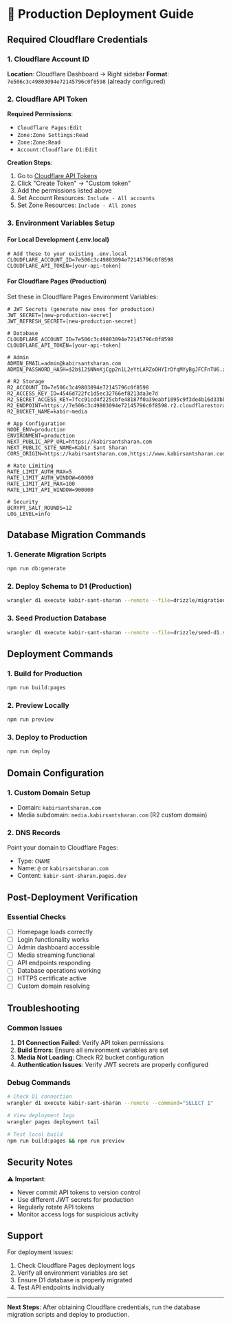 # 🚀 Production Deployment Guide

## Required Cloudflare Credentials

### 1. Cloudflare Account ID
**Location**: Cloudflare Dashboard → Right sidebar
**Format**: `7e506c3c49803094e72145796c0f8598` (already configured)

### 2. Cloudflare API Token
**Required Permissions**:
- `Cloudflare Pages:Edit`
- `Zone:Zone Settings:Read`
- `Zone:Zone:Read`
- `Account:Cloudflare D1:Edit`

**Creation Steps**:
1. Go to [Cloudflare API Tokens](https://dash.cloudflare.com/profile/api-tokens)
2. Click "Create Token" → "Custom token"
3. Add the permissions listed above
4. Set Account Resources: `Include - All accounts`
5. Set Zone Resources: `Include - All zones`

### 3. Environment Variables Setup

#### For Local Development (.env.local)
```env
# Add these to your existing .env.local
CLOUDFLARE_ACCOUNT_ID=7e506c3c49803094e72145796c0f8598
CLOUDFLARE_API_TOKEN=[your-api-token]
```

#### For Cloudflare Pages (Production)
Set these in Cloudflare Pages Environment Variables:
```env
# JWT Secrets (generate new ones for production)
JWT_SECRET=[new-production-secret]
JWT_REFRESH_SECRET=[new-production-secret]

# Database
CLOUDFLARE_ACCOUNT_ID=7e506c3c49803094e72145796c0f8598
CLOUDFLARE_API_TOKEN=[your-api-token]

# Admin
ADMIN_EMAIL=admin@kabirsantsharan.com
ADMIN_PASSWORD_HASH=$2b$12$NNnKjCgp2n1L2eYtLARZoOHYIrDfqMYyBgJFCFnTU6.zAlZsAGglO

# R2 Storage
R2_ACCOUNT_ID=7e506c3c49803094e72145796c0f8598
R2_ACCESS_KEY_ID=4546d722fc1d5ec32766ef8213da3e7d
R2_SECRET_ACCESS_KEY=7fcc91cd4f225cbfe48187f0a39eabf1095c9f3de4b16d33bb9acfe9c429ea08
R2_ENDPOINT=https://7e506c3c49803094e72145796c0f8598.r2.cloudflarestorage.com
R2_BUCKET_NAME=kabir-media

# App Configuration
NODE_ENV=production
ENVIRONMENT=production
NEXT_PUBLIC_APP_URL=https://kabirsantsharan.com
NEXT_PUBLIC_SITE_NAME=Kabir Sant Sharan
CORS_ORIGIN=https://kabirsantsharan.com,https://www.kabirsantsharan.com

# Rate Limiting
RATE_LIMIT_AUTH_MAX=5
RATE_LIMIT_AUTH_WINDOW=60000
RATE_LIMIT_API_MAX=100
RATE_LIMIT_API_WINDOW=900000

# Security
BCRYPT_SALT_ROUNDS=12
LOG_LEVEL=info
```

## Database Migration Commands

### 1. Generate Migration Scripts
```bash
npm run db:generate
```

### 2. Deploy Schema to D1 (Production)
```bash
wrangler d1 execute kabir-sant-sharan --remote --file=drizzle/migrations/[latest].sql
```

### 3. Seed Production Database
```bash
wrangler d1 execute kabir-sant-sharan --remote --file=drizzle/seed-d1.sql
```

## Deployment Commands

### 1. Build for Production
```bash
npm run build:pages
```

### 2. Preview Locally
```bash
npm run preview
```

### 3. Deploy to Production
```bash
npm run deploy
```

## Domain Configuration

### 1. Custom Domain Setup
- Domain: `kabirsantsharan.com`
- Media subdomain: `media.kabirsantsharan.com` (R2 custom domain)

### 2. DNS Records
Point your domain to Cloudflare Pages:
- Type: `CNAME`
- Name: `@` or `kabirsantsharan.com`
- Content: `kabir-sant-sharan.pages.dev`

## Post-Deployment Verification

### Essential Checks
- [ ] Homepage loads correctly
- [ ] Login functionality works
- [ ] Admin dashboard accessible
- [ ] Media streaming functional
- [ ] API endpoints responding
- [ ] Database operations working
- [ ] HTTPS certificate active
- [ ] Custom domain resolving

## Troubleshooting

### Common Issues
1. **D1 Connection Failed**: Verify API token permissions
2. **Build Errors**: Ensure all environment variables are set
3. **Media Not Loading**: Check R2 bucket configuration
4. **Authentication Issues**: Verify JWT secrets are properly configured

### Debug Commands
```bash
# Check D1 connection
wrangler d1 execute kabir-sant-sharan --remote --command="SELECT 1"

# View deployment logs
wrangler pages deployment tail

# Test local build
npm run build:pages && npm run preview
```

## Security Notes

⚠️ **Important**:
- Never commit API tokens to version control
- Use different JWT secrets for production
- Regularly rotate API tokens
- Monitor access logs for suspicious activity

## Support

For deployment issues:
1. Check Cloudflare Pages deployment logs
2. Verify all environment variables are set
3. Ensure D1 database is properly migrated
4. Test API endpoints individually

---

**Next Steps**: After obtaining Cloudflare credentials, run the database migration scripts and deploy to production.